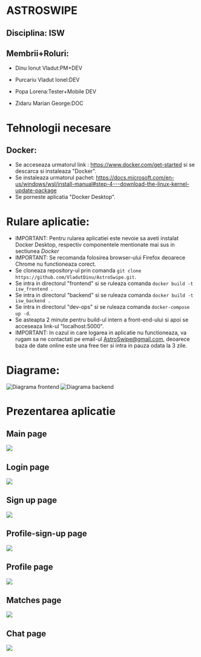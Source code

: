 ASTROSWIPE
=====
Disciplina: ISW
----

Membrii+Roluri:
----

- Dinu Ionut Vladut:PM+DEV

- Purcariu Vladut Ionel:DEV

- Popa Lorena:Tester+Mobile DEV

- Zidaru Marian George:DOC

Tehnologii necesare
====

Docker:
----
* Se acceseaza urmatorul link : https://www.docker.com/get-started si se descarca si instaleaza "Docker".
* Se instaleaza urmatorul pachet: https://docs.microsoft.com/en-us/windows/wsl/install-manual#step-4---download-the-linux-kernel-update-package 
* Se porneste aplicatia "Docker Desktop".


Rulare aplicatie:
====
- IMPORTANT: Pentru rularea aplicatiei este nevoie sa aveti instalat Docker Desktop, respectiv componentele mentionate mai sus in sectiunea *Docker*
- IMPORTANT: Se recomanda folosirea browser-ului Firefox deoarece Chrome nu functioneaza corect.
- Se cloneaza repository-ul prin comanda `git clone https://github.com/VladutDinu/AstroSwipe.git`.
- Se intra in directorul "frontend" si se ruleaza comanda `docker build -t isw_frontend .`
- Se intra in directorul "backend" si se ruleaza comanda `docker build -t isw_backend .`
- Se intra in directorul "dev-ops" si se ruleaza comanda `docker-compose up -d`.
- Se asteapta 2 minute pentru build-ul intern a front-end-ului si apoi se acceseaza link-ul "localhost:5000".
- IMPORTANT: In cazul in care logarea in aplicatie nu functioneaza, va rugam sa ne contactati pe email-ul AstroSwipe@gmail.com, deoarece baza de date online este una free tier si intra in pauza odata la 3 zile.

Diagrame:
====
![Diagrama frontend](documentatie/_frontend.png)
![Diagrama backend](documentatie/Backend-flow.drawio.png)

Prezentarea aplicatie
====

Main page
---
![](documentatie/img/main.JPG)

Login page
---
![](documentatie/img/login.JPG)

Sign up page
---
![](documentatie/img/signup.JPG)

Profile-sign-up page
---
![](documentatie/img/signupbio.JPG)

Profile page
---
![](documentatie/img/profile.JPG)

Matches page
---
![](documentatie/img/matches.JPG)

Chat page
---
![](documentatie/img/chat.JPG)